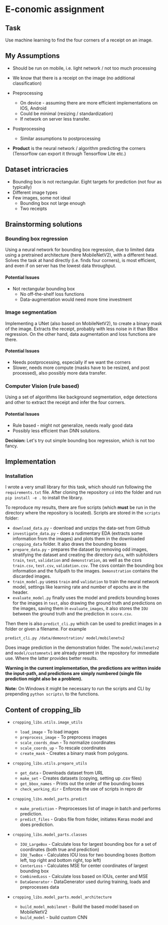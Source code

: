 # E-conomic assignment

## Task

Use machine learning to find the four corners of a receipt on an image.

## My Assumptions

* Should be run on mobile, i.e. light network / not too much processing
* We know that there is a receipt on the image (no additional classification)
* Preprocessing
     * On device - assuming there are more efficient implementations on IOS, Android
    * Could be minimal (resizing / standardization)
    * If network on server less transfer.
* Postprocessing
    * Similar assumptions to postprocessing

* **Product** is the neural network / algorithm predicting the corners (Tensorflow can export it through Tensorflow Lite etc.)

## Dataset intricracies

* Bounding box is not rectangular. Eight targets for prediction (not four as typically)
* Different image types
* Few images, some not ideal
    * Bounding box not large enough
    * Two receipts

## Brainstorming solutions

### Bounding box regression

Using a neural network for bounding box regression, due to limited data using a pretrained architecture (here MobileNetV2), with a different head. Solves the task at hand directly (i.e. finds four corners), is most efficient, and even if on server has the lowest data throughput.

#### Potential Issues
* Not rectangular bounding box
    * No off-the-shelf loss functions
    * Data-augmentation would need more time investment

### Image segmentation

Implementing a UNet (also based on MobileNetV2), to create a binary mask of the image. Extracts the receipt, probably with less noise in it than BBox regression. On the other hand, data augmentation and loss functions are there.

#### Potential Issues
* Needs postprocessing, especially if we want the corners
* Slower, needs more compute (masks have to be resized, and post processed), also possibly more data transfer.

### Computer Vision (rule based)

Using a set of algorithms like background segmentation, edge detections and other to extract the receipt and infer the four corners.

#### Potential Issues
* Rule based - might not generalize, needs really good data
* Possibly less efficient than DNN solutions.

**Decision:** Let's try out simple bounding box regression, which is not too fancy.

## Implementation

### Installation
I wrote a very small library for this task, which should run following the `requirements.txt` file. After cloning the repository `cd` into the folder and run `pip install -e .` to install the library.

To reproduce my results, there are five scripts (which **must** be run in the directory where the repository is located). Scripts are stored in the `scripts` folder:

* `download_data.py` - download and unzips the data-set from Github
* `investigate_data.py` - does a rudimentary EDA (extracts some information from the images) and plots them in the downloaded `cropping_data` folder. It also draws the bounding boxes
* `prepare_data.py` - prepares the dataset by removing odd images, stratifying the dataset and creating the directory `data`, with subfolders `train`, `test`, `validation` and `demonstration`, as well as the csvs `train.csv`, `test.csv`, `validation.csv`. The csvs contain the bounding box information and the fullpath to the images. `Demonstration` contains the discarded images.
* `train_model.py` usess `train` and `validation` to train the neural network model, settings like learning rate and number of epochs are in the header.
* `evaluate_model.py` finally uses the model and predicts bounding boxes for the images in `test`, also drawing the ground truth and predictions on the images, saving them in `evaluate_images`, it also stores the `IOU` between the ground truth and the prediction in `score.csv`.

Then there is also `predict_cli.py` which can be used to predict images in a folder or given a filename. For example
```
predict_cli.py /data/demonstration/ model/mobilenetv2
```
Does image prediction in the demonstration folder. The `model/mobilenetv2` and `model/customnetv1` are already present in the repository for immediate use. Where the latter provides better results.

**Warning in the current implementation, the predictions are written inside the input-path, and predictions are simply numbered (single file prediction might also be a problem).**

**Note:** On Windows it might be necessary to run the scripts and CLI by prepending `python scripts\` to the functions.

## Content of cropping_lib
* `cropping_libs.utils.image_utils`
    * `load_image` - To load images
    * `preprocess_image` - To preprocess images
    * `scale_coords_down` - To normalize coordinates
    * `scale_coords_up` - To rescale coordinates
    * `create_mask` - Creates a binary mask from polygons.

* `cropping_libs.utils.prepare_utils`
    * `get_data` - Downloads dataset from URL
    * `make_set` - Creates datasets (copying, setting up .csv files)
    * `get_bbox_names` - Prints out the order of the bounding boxes
    * `check_working_dir` - Enforces the use of scripts in repro dir

* `cropping_libs.model_parts.predict`
    * `make_prediction` - Preprocesses list of image in batch and performs prediction.
    * `predict_files` - Grabs file from folder, initiates Keras model and does prediction.

* `cropping_libs.model_parts.classes`
    * `IOU_LargeBox` - Calculate loss for largest bounding box for a set of coordinates (both true and prediction)
    * `IOU_TwoBox` - Calculates IOU loss for two bounding boxes (bottom left, top right and bottom right, top left)
    * `CenterLoss` - Calculates MSE for center coordinates of largest bounding box
    * `CombinedLoss` - Calculate loss based on IOUs, center and MSE
    * `DataGenerator` - DataGenerator used during training, loads and preprocesses data

* `cropping_libs.model_parts.model_architecture`
    * `build_model_mobilenet` - Build the based model based on MobileNetV2
    * `build_model` - build custom CNN
